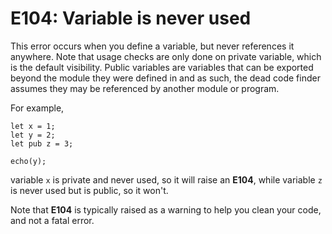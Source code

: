 # E104: Variable is never used

This error occurs when you define a variable, but never references it anywhere.
Note that usage checks are only done on private variable, which is the default 
visibility. Public variables are variables that can be exported beyond the 
module they were defined in and as such, the dead code finder assumes they may 
be referenced by another module or program.

For example,

```
let x = 1;
let y = 2;
let pub z = 3;

echo(y);
```

variable `x` is private and never used, so it will raise an **E104**, while 
variable `z` is never used  but is public, so it won't.

Note that **E104** is typically raised as a warning to help you clean your code,
and not a fatal error.
